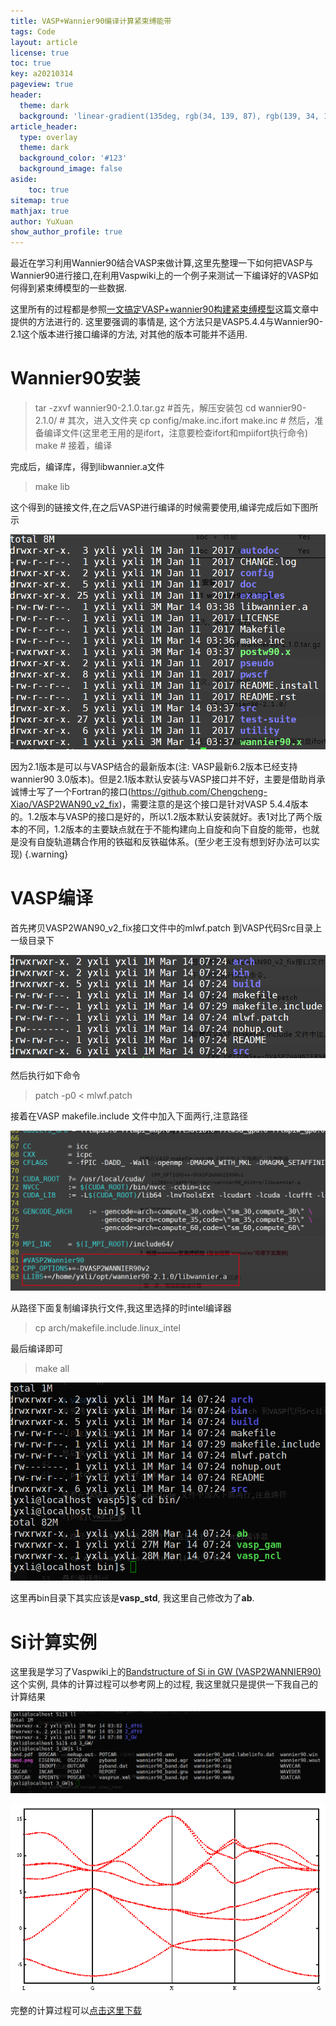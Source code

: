 ```yaml
---
title: VASP+Wannier90编译计算紧束缚能带
tags: Code 
layout: article
license: true
toc: true
key: a20210314
pageview: true
header:
  theme: dark
  background: 'linear-gradient(135deg, rgb(34, 139, 87), rgb(139, 34, 139))'
article_header:
  type: overlay
  theme: dark
  background_color: '#123'
  background_image: false
aside:
    toc: true
sitemap: true
mathjax: true
author: YuXuan
show_author_profile: true
---
```

最近在学习利用Wannier90结合VASP来做计算,这里先整理一下如何把VASP与Wannier90进行接口,在利用Vaspwiki上的一个例子来测试一下编译好的VASP如何得到紧束缚模型的一些数据.
<!--more-->
这里所有的过程都是参照[一文搞定VASP+wannier90构建紧束缚模型](https://mp.weixin.qq.com/s/bMol75R3qobkbEvMeLQWEg)这篇文章中提供的方法进行的. 这里要强调的事情是, 这个方法只是VASP5.4.4与Wannier90-2.1这个版本进行接口编译的方法, 对其他的版本可能并不适用.
# Wannier90安装
> tar -zxvf wannier90-2.1.0.tar.gz #首先，解压安装包
> cd wannier90-2.1.0/ # 其次，进入文件夹
> cp config/make.inc.ifort make.inc # 然后，准备编译文件(这里老王用的是ifort，注意要检查ifort和mpiifort执行命令)
> make # 接着，编译

完成后，编译库，得到libwannier.a文件

> make lib

这个得到的链接文件,在之后VASP进行编译的时候需要使用,编译完成后如下图所示

![png](/assets/images/vasp/vw1.png)

因为2.1版本是可以与VASP结合的最新版本(注: VASP最新6.2版本已经支持wannier90 3.0版本)。但是2.1版本默认安装与VASP接口并不好，主要是借助肖承诚博士写了一个Fortran的接口(https://github.com/Chengcheng-Xiao/VASP2WAN90_v2_fix)，需要注意的是这个接口是针对VASP 5.4.4版本的。1.2版本与VASP的接口是好的，所以1.2版本默认安装就好。表1对比了两个版本的不同，1.2版本的主要缺点就在于不能构建向上自旋和向下自旋的能带，也就是没有自旋轨道耦合作用的铁磁和反铁磁体系。(至少老王没有想到好办法可以实现)
{.warning}

# VASP编译
首先拷贝VASP2WAN90_v2_fix接口文件中的mlwf.patch 到VASP代码Src目录上一级目录下

![png](/assets/images/vasp/vw2.png)

然后执行如下命令

> patch -p0 < mlwf.patch

接着在VASP makefile.include 文件中加入下面两行,注意路径

![png](/assets/images/vasp/vw3.png)

从路径下面复制编译执行文件,我这里选择的时intel编译器

> cp arch/makefile.include.linux_intel

最后编译即可

> make all

![png](/assets/images/vasp/vw4.png)

这里再bin目录下其实应该是**vasp_std**, 我这里自己修改为了**ab**.

# Si计算实例
这里我是学习了Vaspwiki上的[Bandstructure of Si in GW (VASP2WANNIER90)](https://www.vasp.at/wiki/index.php/Bandstructure_of_Si_in_GW_(VASP2WANNIER90))这个实例, 具体的计算过程可以参考网上的过程, 我这里就只是提供一下我自己的计算结果

![png](/assets/images/vasp/vw5.png)

![png](/assets/images/vasp/vw6.png)

完整的计算过程可以[点击这里下载](/assets/data/Si.zip)


